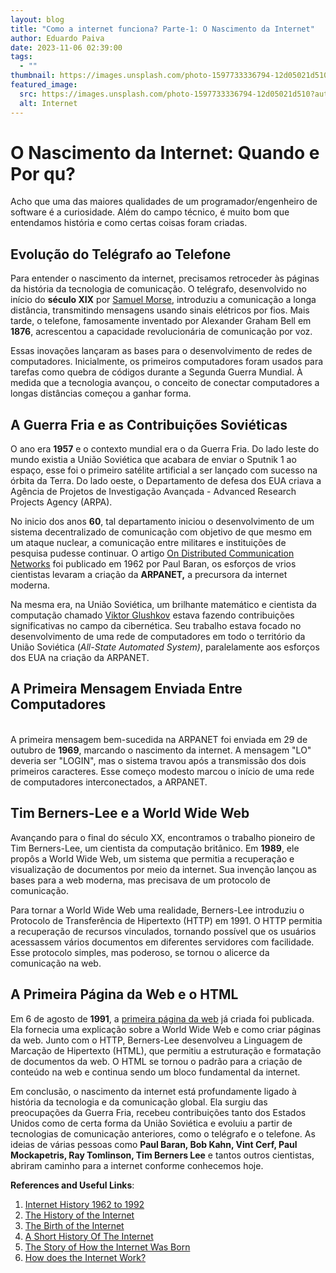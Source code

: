```yaml
---
layout: blog
title: "Como a internet funciona? Parte-1: O Nascimento da Internet"
author: Eduardo Paiva
date: 2023-11-06 02:39:00
tags:
  - ""
thumbnail: https://images.unsplash.com/photo-1597733336794-12d05021d510?auto=format&fit=crop&q=80&w=3474&ixlib=rb-4.0.3&ixid=M3wxMjA3fDB8MHxwaG90by1wYWdlfHx8fGVufDB8fHx8fA%3D%3D
featured_image:
  src: https://images.unsplash.com/photo-1597733336794-12d05021d510?auto=format&fit=crop&q=80&w=3474&ixlib=rb-4.0.3&ixid=M3wxMjA3fDB8MHxwaG90by1wYWdlfHx8fGVufDB8fHx8fA%3D%3D
  alt: Internet
---
```

# O Nascimento da Internet: Quando e Por qu?

Acho que uma das maiores qualidades de um programador/engenheiro de software é a curiosidade. Além do campo técnico, é muito bom que entendamos história e como certas coisas foram criadas. 

## Evolução do Telégrafo ao Telefone

Para entender o nascimento da internet, precisamos retroceder às páginas da história da tecnologia de comunicação. O telégrafo, desenvolvido no início do **século XIX** por [Samuel Morse](https://www.britannica.com/biography/Samuel-F-B-Morse), introduziu a comunicação a longa distância, transmitindo mensagens usando sinais elétricos por fios. Mais tarde, o telefone, famosamente inventado por Alexander Graham Bell em **1876**, acrescentou a capacidade revolucionária de comunicação por voz.

Essas inovações lançaram as bases para o desenvolvimento de redes de computadores. Inicialmente, os primeiros computadores foram usados para tarefas como quebra de códigos durante a Segunda Guerra Mundial. À medida que a tecnologia avançou, o conceito de conectar computadores a longas distâncias começou a ganhar forma.

## A Guerra Fria e as Contribuições Soviéticas

O ano era **1957** e o contexto mundial era o da Guerra Fria. Do lado leste do mundo existia a União Soviética que acabara de enviar o Sputnik 1 ao espaço, esse foi o primeiro satélite artificial a ser lançado com sucesso na órbita da Terra. Do lado oeste, o Departamento de defesa dos EUA criava a Agência de Projetos de Investigação Avançada - Advanced Research Projects Agency (ARPA).

N﻿o inicio dos anos **60**, tal departamento iniciou o desenvolvimento de um sistema decentralizado de comunicação com objetivo de que mesmo em um ataque nuclear, a comunicação entre militares e instituições de pesquisa pudesse continuar. O artigo [On Distributed Communication Networks](https://www.rand.org/content/dam/rand/pubs/papers/2005/P2626.pdf) foi publicado em 1962 por Paul Baran, os esforços de vrios cientistas levaram a criação da **ARPANET,** a precursora da internet moderna. 

Na mesma era, na União Soviética, um brilhante matemático e cientista da computação chamado [Viktor Glushkov](https://aeon.co/essays/how-the-soviets-invented-the-internet-and-why-it-didnt-work) estava fazendo contribuições significativas no campo da cibernética. Seu trabalho estava focado no desenvolvimento de uma rede de computadores em todo o território da União Soviética (*All-State Automated System)*, paralelamente aos esforços dos EUA na criação da ARPANET.

## A Primeira Mensagem Enviada Entre Computadores

\
A primeira mensagem bem-sucedida na ARPANET foi enviada em 29 de outubro de **1969**, marcando o nascimento da internet. A mensagem "LO" deveria ser "LOGIN", mas o sistema travou após a transmissão dos dois primeiros caracteres. Esse começo modesto marcou o início de uma rede de computadores interconectados, a ARPANET.

## Tim Berners-Lee e a World Wide Web

Avançando para o final do século XX, encontramos o trabalho pioneiro de Tim Berners-Lee, um cientista da computação britânico. Em **1989**, ele propôs a World Wide Web, um sistema que permitia a recuperação e visualização de documentos por meio da internet. Sua invenção lançou as bases para a web moderna, mas precisava de um protocolo de comunicação.

Para tornar a World Wide Web uma realidade, Berners-Lee introduziu o Protocolo de Transferência de Hipertexto (HTTP) em 1991. O HTTP permitia a recuperação de recursos vinculados, tornando possível que os usuários acessassem vários documentos em diferentes servidores com facilidade. Esse protocolo simples, mas poderoso, se tornou o alicerce da comunicação na web.

## A Primeira Página da Web e o HTML

Em 6 de agosto de **1991**, a [primeira página da web](https://info.cern.ch/hypertext/WWW/TheProject.html) já criada foi publicada. Ela fornecia uma explicação sobre a World Wide Web e como criar páginas da web. Junto com o HTTP, Berners-Lee desenvolveu a Linguagem de Marcação de Hipertexto (HTML), que permitiu a estruturação e formatação de documentos da web. O HTML se tornou o padrão para a criação de conteúdo na web e continua sendo um bloco fundamental da internet.

Em conclusão, o nascimento da internet está profundamente ligado à história da tecnologia e da comunicação global. Ela surgiu das preocupações da Guerra Fria, recebeu contribuições tanto dos Estados Unidos como de certa forma da União Soviética e evoluiu a partir de tecnologias de comunicação anteriores, como o telégrafo e o telefone. As ideias de várias pessoas como **Paul Baran, Bob Kahn, Vint Cerf, Paul Mockapetris, Ray Tomlinson, Tim Berners Lee** e tantos outros cientistas, abriram caminho para a internet conforme conhecemos hoje.

**References and Useful Links**:

1. [Internet History 1962 to 1992](https://www.computerhistory.org/internethistory/)
2. [The History of the Internet](https://www.internetsociety.org/internet/history-internet/)
3. [The Birth of the Internet](https://www.britannica.com/technology/Internet#&gid=2001261457)
4. [﻿A Short History Of The Internet](https://www.scienceandmediamuseum.org.uk/objects-and-stories/short-history-internet)
5. [T﻿he Story of How the Internet Was Born](https://www.youtube.com/watch?v=gl3cT9JUIl8)
6. [H﻿ow does the Internet Work?](https://web.stanford.edu/class/msande91si/www-spr04/readings/week1/InternetWhitepaper.htm)